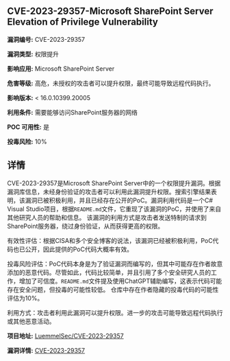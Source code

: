 ## CVE-2023-29357-Microsoft SharePoint Server Elevation of Privilege Vulnerability

**漏洞编号:** CVE-2023-29357

**漏洞类型:** 权限提升

**影响应用:** Microsoft SharePoint Server

**危害等级:** 高危，未授权的攻击者可以提升权限，最终可能导致远程代码执行。

**影响版本:** < 16.0.10399.20005

**利用条件:** 需要能够访问SharePoint服务器的网络

**POC 可用性:** 是

**投毒风险:** 10%

## 详情

CVE-2023-29357是Microsoft SharePoint Server中的一个权限提升漏洞。根据漏洞库信息，未经身份验证的攻击者可以利用此漏洞提升权限。搜索引擎结果表明，该漏洞已被积极利用，并且已经存在公开的PoC。漏洞利用代码是一个C# Visual Studio项目，根据`README.md`文件，它重现了该漏洞的PoC，并使用了来自其他研究人员的帮助和信息。 该漏洞的利用方式是攻击者发送特制的请求到SharePoint服务器，绕过身份验证，从而获得更高的权限。 

有效性评估：根据CISA和多个安全博客的说法，该漏洞已经被积极利用，PoC代码也已公开，因此提供的PoC代码大概率有效。

投毒风险评估：PoC代码本身是为了验证漏洞而编写的，但其中可能存在作者故意添加的恶意代码。尽管如此，代码比较简单，并且引用了多个安全研究人员的工作，增加了可信度。`README.md`文件提及使用ChatGPT辅助编写，这表示代码可能存在安全问题，但投毒的可能性较低。 仓库中存在作者隐藏的投毒代码的可能性评估为10%。

利用方式：攻击者利用此漏洞可以提升权限。进一步的攻击可能导致远程代码执行或其他恶意活动。

**项目地址:** [LuemmelSec/CVE-2023-29357](https://github.com/LuemmelSec/CVE-2023-29357)

**漏洞详情:** [CVE-2023-29357](https://nvd.nist.gov/vuln/detail/CVE-2023-29357)